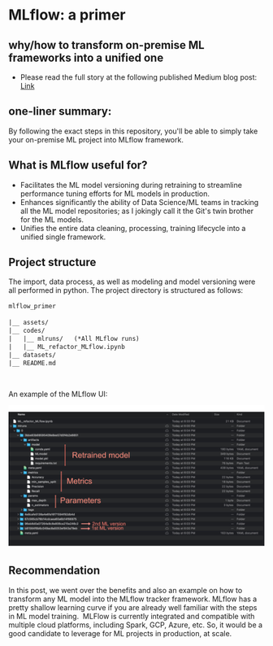 # MLflow: a primer 
## why/how to transform on-premise ML frameworks into a unified one
- Please read the full story at the following published Medium blog post:
[Link](https://medium.com/p/6dfe6be48353/edit)

## one-liner summary: 
By following the exact steps in this repository, you'll be able to simply take your on-premise ML project into MLflow framework.

## What is MLflow useful for?
- Facilitates the ML model versioning during retraining to streamline performance tuning efforts for ML models in production.<br>
- Enhances significantly the ability of Data Science/ML teams in tracking all the ML model repositories; as I jokingly call it the Git's twin brother for the ML models.<br>
- Unifies the entire data cleaning, processing, training lifecycle into a unified single framework.<br>

## Project structure
    
The import, data process, as well as modeling and model versioning were all performed in python. The project directory is structured as follows:
```
mlflow_primer
    
|__ assets/
|__ codes/
|   |__ mlruns/   (*All MLflow runs)
|   |__ ML_refactor_MLflow.ipynb
|__ datasets/
|__ README.md
```
<br>    

An example of the MLflow UI:
<div style="text-align:center"><img src="assets/medium-figure2.png" /></div>

## Recommendation 
In this post, we went over the benefits and also an example on how to transform any ML model into the MLflow tracker framework.
MLflow has a pretty shallow learning curve if you are already well familiar with the steps in ML model training. 
MLFlow is currently integrated and compatible with multiple cloud platforms, including Spark, GCP, Azure, etc. So, it would be a good candidate to leverage for ML projects in production, at scale.

